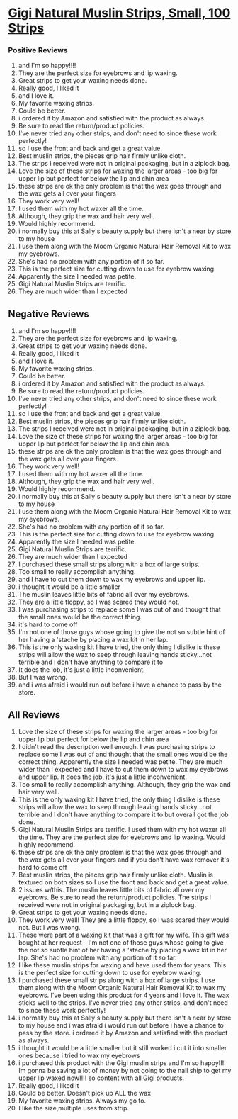# [Gigi Natural Muslin Strips, Small, 100 Strips](https://products.checkmycream.com/products/Gigi-Natural-Muslin-Strips-Small-100-Strips.html)

### Positive Reviews

<ol>
      <li>and I&#x27;m so happy!!!!</li>
      <li>They are the perfect size for eyebrows and lip waxing.  </li>
      <li>Great strips to get your waxing needs done.</li>
      <li>Really good, I liked it</li>
      <li>and I love it.  </li>
      <li>My favorite waxing strips.</li>
      <li>Could be better.</li>
      <li>i ordered it by Amazon and satisfied with the product as always.</li>
      <li>Be sure to read the return/product policies.  </li>
      <li>I&#x27;ve never tried any other strips, and don&#x27;t need to since these work perfectly!</li>
      <li>so I use the front and back and get a great value.</li>
      <li>Best muslin strips, the pieces grip hair firmly unlike cloth.</li>
      <li>The strips I received were not in original packaging, but in a ziplock bag.</li>
      <li>Love the size of these strips for waxing the larger areas - too big for upper lip but perfect for below the lip and chin area</li>
      <li>these strips are ok the only problem is that the wax goes through and the wax gets all over your fingers</li>
      <li>They work very well!</li>
      <li>I used them with my hot waxer all the time.  </li>
      <li>Although, they grip the wax and   hair very well.</li>
      <li>Would highly recommend.</li>
      <li>i normally buy this at Sally&#x27;s beauty supply but there isn&#x27;t a near by store to my house</li>
      <li>I use them along with the Moom Organic Natural Hair Removal Kit to wax my eyebrows.  </li>
      <li>She&#x27;s had no problem with any portion of it so far.</li>
      <li>This is the perfect size for cutting down to use for eyebrow waxing.</li>
      <li>Apparently the size I needed was petite.</li>
      <li>Gigi Natural Muslin Strips are terrific.  </li>
      <li>They are much wider than I expected</li>
</ol>


<h2>Negative Reviews</h2>
<ol>
<li> and I&#x27;m so happy!!!!</li>
<li> They are the perfect size for eyebrows and lip waxing.  </li>
<li> Great strips to get your waxing needs done.</li>
<li> Really good, I liked it</li>
<li> and I love it.  </li>
<li> My favorite waxing strips.</li>
<li> Could be better.</li>
<li> i ordered it by Amazon and satisfied with the product as always.</li>
<li> Be sure to read the return/product policies.  </li>
<li> I&#x27;ve never tried any other strips, and don&#x27;t need to since these work perfectly!</li>
<li> so I use the front and back and get a great value.</li>
<li> Best muslin strips, the pieces grip hair firmly unlike cloth.</li>
<li> The strips I received were not in original packaging, but in a ziplock bag.</li>
<li> Love the size of these strips for waxing the larger areas - too big for upper lip but perfect for below the lip and chin area</li>
<li> these strips are ok the only problem is that the wax goes through and the wax gets all over your fingers</li>
<li> They work very well!</li>
<li> I used them with my hot waxer all the time.  </li>
<li> Although, they grip the wax and   hair very well.</li>
<li> Would highly recommend.</li>
<li> i normally buy this at Sally&#x27;s beauty supply but there isn&#x27;t a near by store to my house</li>
<li> I use them along with the Moom Organic Natural Hair Removal Kit to wax my eyebrows.  </li>
<li> She&#x27;s had no problem with any portion of it so far.</li>
<li> This is the perfect size for cutting down to use for eyebrow waxing.</li>
<li> Apparently the size I needed was petite.</li>
<li> Gigi Natural Muslin Strips are terrific.  </li>
<li> They are much wider than I expected</li>
<li> I purchased these small strips along with a box of large strips.  </li>
<li> Too small to really accomplish anything.</li>
<li> and I have to cut them down to wax my eyebrows and upper lip.</li>
<li> i thought it would be a little smaller</li>
<li> The muslin leaves little bits of fabric all over my eyebrows.  </li>
<li> They are a little floppy, so I was scared they would not.</li>
<li> I was purchasing strips to replace some I was out of and thought that the small ones would be the correct thing.</li>
<li> it&#x27;s hard to come off</li>
<li> I&#x27;m not one of those guys whose going to give the not so subtle hint of her having a &#x27;stache by placing a wax kit in her lap.</li>
<li> This is the only waxing kit I have tried, the only thing I dislike is these strips will allow the wax to seep through leaving hands sticky...not terrible and I don&#x27;t have anything to compare it to</li>
<li> It does the job, it&#x27;s just a little inconvenient.</li>
<li> But I was wrong.</li>
<li> and i was afraid i would run out before i have a chance to pass by the store.  </li>
</ol>

<h2>All Reviews</h2>

<ol>
    <li> Love the size of these strips for waxing the larger areas - too big for upper lip but perfect for below the lip and chin area</li>
    <li> I didn&#x27;t read the description well enough. I was purchasing strips to replace some I was out of and thought that the small ones would be the correct thing. Apparently the size I needed was petite. They are much wider than I expected and I have to cut them down to wax my eyebrows and upper lip. It does the job, it&#x27;s just a little inconvenient.</li>
    <li> Too small to really accomplish anything. Although, they grip the wax and   hair very well.</li>
    <li> This is the only waxing kit I have tried, the only thing I dislike is these strips will allow the wax to seep through leaving hands sticky...not terrible and I don&#x27;t have anything to compare it to but overall got the job done.</li>
    <li> Gigi Natural Muslin Strips are terrific.  I used them with my hot waxer all the time.  They are the perfect size for eyebrows and lip waxing.  Would highly recommend.</li>
    <li> these strips are ok the only problem is that the wax goes through and the wax gets all over your fingers and if you don&#x27;t have wax remover it&#x27;s hard to come off</li>
    <li> Best muslin strips, the pieces grip hair firmly unlike cloth. Muslin is textured on both sizes so I use the front and back and get a great value.</li>
    <li> 2 issues w/this.  The muslin leaves little bits of fabric all over my eyebrows.  Be sure to read the return/product policies.  The strips I received were not in original packaging, but in a ziplock bag.</li>
    <li> Great strips to get your waxing needs done.</li>
    <li> They work very well! They are a little floppy, so I was scared they would not. But I was wrong.</li>
    <li> These were part of a waxing kit that was a gift for my wife. This gift was bought at her request - I&#x27;m not one of those guys whose going to give the not so subtle hint of her having a &#x27;stache by placing a wax kit in her lap. She&#x27;s had no problem with any portion of it so far.</li>
    <li> I like these muslin strips for waxing and have used them for years. This is the perfect size for cutting down to use for eyebrow waxing.</li>
    <li> I purchased these small strips along with a box of large strips.  I use them along with the Moom Organic Natural Hair Removal Kit to wax my eyebrows.  I&#x27;ve been using this product for 4 years and I love it.  The wax sticks well to the strips.  I&#x27;ve never tried any other strips, and don&#x27;t need to since these work perfectly!</li>
    <li> i normally buy this at Sally&#x27;s beauty supply but there isn&#x27;t a near by store to my house and i was afraid i would run out before i have a chance to pass by the store.  i ordered it by Amazon and satisfied with the product as always.</li>
    <li> i thought it would be a little smaller but it still worked i cut it into smaller ones because i tried to wax my eyebrows</li>
    <li> i purchased this product with the Gigi muslin strips and I&#x27;m so happy!!!! Im gonna be saving a lot of money by not going to the nail ship to get my upper lip waxed now!!!! so content with all Gigi products.</li>
    <li> Really good, I liked it</li>
    <li> Could be better. Doesn&#x27;t pick up ALL the wax</li>
    <li> My favorite waxing strips. Always my go to.</li>
    <li> I like the size,multiple uses from strip.</li>
</ol>




